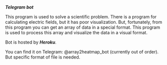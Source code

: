 ***Telegram bot***

This program is used to solve a scientific problem. There is a program for calculating electric fields, but it has poor visualization. But, fortunately, from this program you can get an array of data in a special format. This program is used to process this array and visualize the data in a visual format.

Bot is hosted by ***Heroku***.

You can find it on Telegram: @array2heatmap_bot (currently out of order). But specific format of file is needed.
